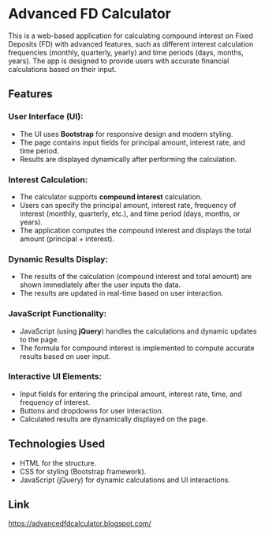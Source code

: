 # Advanced FD Calculator

This is a web-based application for calculating compound interest on Fixed Deposits (FD) with advanced features, such as different interest calculation frequencies (monthly, quarterly, yearly) and time periods (days, months, years). The app is designed to provide users with accurate financial calculations based on their input.

## Features

### User Interface (UI):
- The UI uses **Bootstrap** for responsive design and modern styling.
- The page contains input fields for principal amount, interest rate, and time period.
- Results are displayed dynamically after performing the calculation.

### Interest Calculation:
- The calculator supports **compound interest** calculation.
- Users can specify the principal amount, interest rate, frequency of interest (monthly, quarterly, etc.), and time period (days, months, or years).
- The application computes the compound interest and displays the total amount (principal + interest).

### Dynamic Results Display:
- The results of the calculation (compound interest and total amount) are shown immediately after the user inputs the data.
- The results are updated in real-time based on user interaction.

### JavaScript Functionality:
- JavaScript (using **jQuery**) handles the calculations and dynamic updates to the page.
- The formula for compound interest is implemented to compute accurate results based on user input.

### Interactive UI Elements:
- Input fields for entering the principal amount, interest rate, time, and frequency of interest.
- Buttons and dropdowns for user interaction.
- Calculated results are dynamically displayed on the page.

## Technologies Used
- HTML for the structure.
- CSS for styling (Bootstrap framework).
- JavaScript (jQuery) for dynamic calculations and UI interactions.

## Link
https://advancedfdcalculator.blogspot.com/
